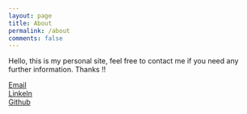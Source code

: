 ```yaml
---
layout: page
title: About
permalink: /about
comments: false
---
```


Hello, this is my personal site, feel free to contact me if you need any further information. Thanks !!

<a href="mailto:luqmansn@student.ce.undip.ac.id" target="_blank">Email</a>
<br>
<a href="https://www.linkedin.com/in/luqmansen/" target="_blank">LinkeIn</a>
<br>
<a href="https://www.github.com/luqmansen/" target="_blank">Github</a>
